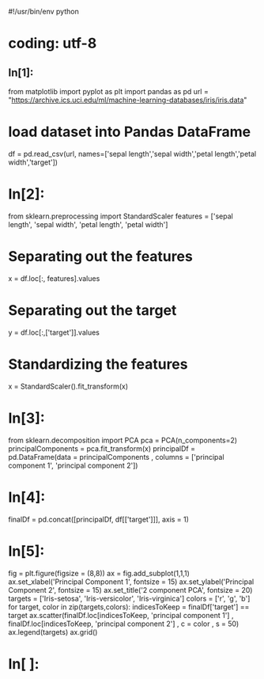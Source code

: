 #!/usr/bin/env python
# coding: utf-8

## In[1]:


from matplotlib import pyplot as plt
import pandas as pd
url = "https://archive.ics.uci.edu/ml/machine-learning-databases/iris/iris.data"
# load dataset into Pandas DataFrame
df = pd.read_csv(url, names=['sepal length','sepal width','petal length','petal width','target'])


# In[2]:


from sklearn.preprocessing import StandardScaler
features = ['sepal length', 'sepal width', 'petal length', 'petal width']
# Separating out the features
x = df.loc[:, features].values
# Separating out the target
y = df.loc[:,['target']].values
# Standardizing the features
x = StandardScaler().fit_transform(x)


# In[3]:


from sklearn.decomposition import PCA
pca = PCA(n_components=2)
principalComponents = pca.fit_transform(x)
principalDf = pd.DataFrame(data = principalComponents
             , columns = ['principal component 1', 'principal component 2'])


# In[4]:


finalDf = pd.concat([principalDf, df[['target']]], axis = 1)


# In[5]:


fig = plt.figure(figsize = (8,8))
ax = fig.add_subplot(1,1,1) 
ax.set_xlabel('Principal Component 1', fontsize = 15)
ax.set_ylabel('Principal Component 2', fontsize = 15)
ax.set_title('2 component PCA', fontsize = 20)
targets = ['Iris-setosa', 'Iris-versicolor', 'Iris-virginica']
colors = ['r', 'g', 'b']
for target, color in zip(targets,colors):
    indicesToKeep = finalDf['target'] == target
    ax.scatter(finalDf.loc[indicesToKeep, 'principal component 1']
               , finalDf.loc[indicesToKeep, 'principal component 2']
               , c = color
               , s = 50)
ax.legend(targets)
ax.grid()


# In[ ]:
